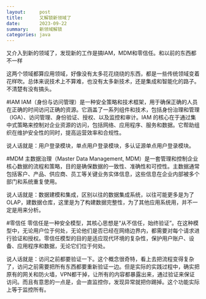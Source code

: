 ```yaml
---
layout:     post
title:      又解锁新领域了
date:       2023-09-22
summary:    新领域解锁
categories: java
---
```

又介入到新的领域了，发现新的工作是搞IAM，MDM和零信任。和以前的东西都不一样

这两个领域都算应用领域，好像没有太多花花绕绕的东西，都是一些传统领域变着花样吹。总体来说技术上不算难，也没有太多新技术，还是集成和智能化的路子。不清楚有没有搞头。

#IAM
IAM（身份与访问管理）是一种安全策略和技术框架，用于确保正确的人员在正确的时间访问正确的资源。它涵盖了一系列组件和技术，包括身份治理和管理（IGA）、访问管理、身份验证、授权、以及监控和审计。IAM 的核心在于通过集中式策略来控制对企业资源的访问，包括网络、应用程序、服务和数据。它帮助组织在维护安全性的同时，提高运营效率和合规性。

说人话就是：用户登录模块，单点用户登录模块，多认证源单点用户登录模块。

#MDM
主数据治理（Master Data Management, MDM）是一套管理和控制企业核心数据的流程和策略，目的是确保数据的一致性、准确性和可控性。主数据通常包括客户、产品、供应商、员工等关键业务实体信息，这些信息在企业内部被多个部门和系统重复使用。

说人话就是：数据建模和集成，区别以往的数据集成系统，以往可能更多是为了OLAP，建数据仓库，这里是为了构建数据完整性，为了其他应用系统用，并不一定是用来分析。

#零信任
零信任是一种安全模型，其核心思想是“从不信任，始终验证”。在这种模型中，无论用户位于何处，无论他们是否已经在网络边界内，都需要对每个请求进行验证和授权。零信任模型的目的是适应现代环境的复杂性，保护用户账户、设备、应用程序和数据，无论它们位于何处。

说人话就是：访问之前都要验证一下。这个概念很奇特，看上去把流程变得复杂了，访问之前需要把所有东西都要重新验证一边。但是实际的实践过程中，确实把原有的网关和防火墙，VPN都干掉，让所有的内容都暴露出来，通过验证来保证访问。而且有意思的一点是，会一直监控你，发现异常就把你踢掉。这个功能实际上等于监控所有。
